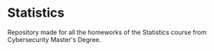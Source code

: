 # Statistics

Repository made for all the homeworks of the Statistics course from Cybersecurity Master's Degree.
